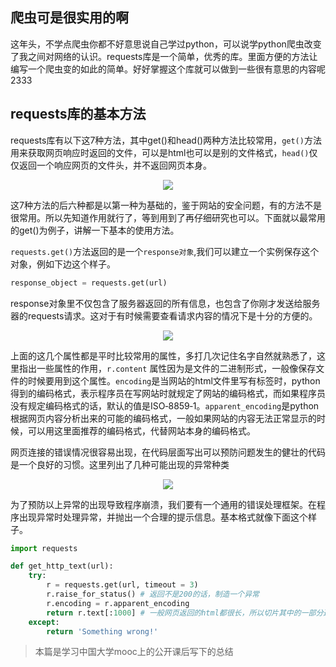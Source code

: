 ## 爬虫可是很实用的啊

这年头，不学点爬虫你都不好意思说自己学过python，可以说学python爬虫改变了我之间对网络的认识。requests库是一个简单，优秀的库。里面方便的方法让编写一个爬虫变的如此的简单。好好掌握这个库就可以做到一些很有意思的内容呢2333

## requests库的基本方法

requests库有以下这7种方法，其中get()和head()两种方法比较常用，`get()`方法用来获取网页响应时返回的文件，可以是html也可以是别的文件格式，`head()`仅仅返回一个响应网页的文件头，并不返回网页本身。

<div align="center">
  <img src="7种方法">
</div>

这7种方法的后六种都是以第一种为基础的，鉴于网站的安全问题，有的方法不是很常用。所以先知道作用就行了，等到用到了再仔细研究也可以。下面就以最常用的get()为例子，讲解一下基本的使用方法。

`requests.get()`方法返回的是一个`response对象`,我们可以建立一个实例保存这个对象，例如下边这个样子。

```python
response_object = requests.get(url)
```

response对象里不仅包含了服务器返回的所有信息，也包含了你刚才发送给服务器的requests请求。这对于有时候需要查看请求内容的情况下是十分的方便的。

<div align="center">
  <img src="对象属性">
</div>

上面的这几个属性都是平时比较常用的属性，多打几次记住名字自然就熟悉了，这里指出一些属性的作用，`r.content` 属性因为是文件的二进制形式，一般像保存文件的时候要用到这个属性。`encoding`是当网站的html文件里写有<charset>标签时，python得到的编码格式，表示程序员在写网站时就规定了网站的编码格式，而如果程序员没有规定编码格式的话，默认的值是ISO‐8859‐1。`apparent_encoding`是python根据网页内容分析出来的可能的编码格式，一般如果网站的内容无法正常显示的时候，可以用这里面推荐的编码格式，代替网站本身的编码格式。

网页连接的错误情况很容易出现，在代码层面写出可以预防问题发生的健壮的代码是一个良好的习惯。这里列出了几种可能出现的异常种类

<div align="center">
  <img src="http异常">
</div>

为了预防以上异常的出现导致程序崩溃，我们要有一个通用的错误处理框架。在程序出现异常时处理异常，并抛出一个合理的提示信息。基本格式就像下面这个样子。

```python
import requests

def get_http_text(url):
	try:
		r = requests.get(url, timeout = 3)
		r.raise_for_status() # 返回不是200的话，制造一个异常
		r.encoding = r.apparent_encoding
		return r.text[:1000] # 一般网页返回的html都很长，所以切片其中的一部分返回
	except:
		return 'Something wrong!'

```


>本篇是学习中国大学mooc上的公开课后写下的总结